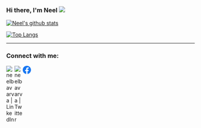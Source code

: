 ### Hi there, I'm Neel <img src="https://github.com/TheDudeThatCode/TheDudeThatCode/blob/master/Assets/Hi.gif" width="29px">

[![Neel's github stats](https://github-readme-stats.vercel.app/api?username=neelbavarva&show_icons=true&theme=default)](https://github.com/neelbavarva/github-readme-stats)


[![Top Langs](https://github-readme-stats.vercel.app/api/top-langs/?username=neelbavarva&layout=compact&theme=default)](https://github.com/neelbavarva/github-readme-stats)

<hr>


### Connect with me:


[<img align="left" alt="neelbavarva | LinkedIn" width="22px" src="https://raw.githubusercontent.com/peterthehan/peterthehan/master/assets/linkedin.svg" />][linkedin]

[<img align="left" alt="neelbavarva | Twitter" width="22px" src="https://raw.githubusercontent.com/peterthehan/peterthehan/master/assets/twitter.svg" />][twitter]

[<img align="left" alt="neelbavarva | Facebook" width="22px" src="images/facebook.png" />][facebook]



[facebook]: https://www.facebook.com/neel.bavarva
[twitter]: https://twitter.com/BavarvaNeel
[linkedin]: https://www.linkedin.com/in/neel-bavarva-61662a1a3




